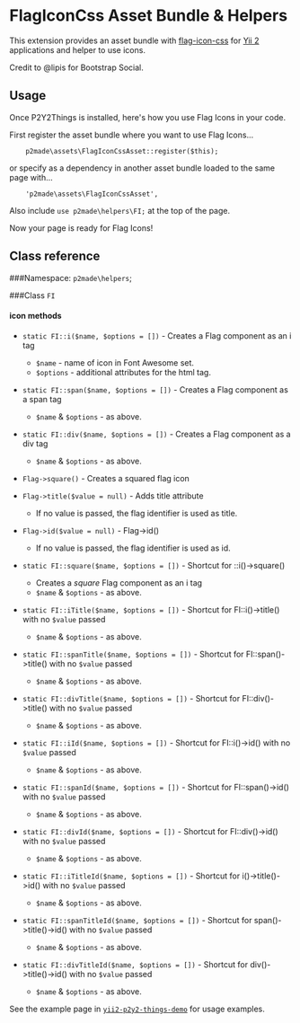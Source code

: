 FlagIconCss Asset Bundle & Helpers
==================================

This extension provides an asset bundle with [flag-icon-css](http://lipis.github.io/flag-icon-css/) for [Yii 2](http://www.yiiframework.com/) applications and helper to use icons.

Credit to @lipis for Bootstrap Social.

Usage
-----

Once P2Y2Things is installed, here's how you use Flag Icons in your code.

First register the asset bundle where you want to use Flag Icons...

```
	p2made\assets\FlagIconCssAsset::register($this);
```

or specify as a dependency in another asset bundle loaded to the same page with...

```
	'p2made\assets\FlagIconCssAsset',
```

Also include `use p2made\helpers\FI;` at the top of the page.

Now your page is ready for Flag Icons!

Class reference
---------------

###Namespace: `p2made\helpers`;

###Class `FI`

#### icon methods


* `static FI::i($name, $options = [])` - Creates a Flag component as an i tag
  * `$name` - name of icon in Font Awesome set.
  * `$options` - additional attributes for the html tag.
* `static FI::span($name, $options = [])` - Creates a Flag component as a span tag
  * `$name` & `$options` - as above.
* `static FI::div($name, $options = [])` - Creates a Flag component as a div tag
  * `$name` & `$options` - as above.

* `Flag->square()` - Creates a squared flag icon
* `Flag->title($value = null)` - Adds title attribute
  * If no value is passed, the flag identifier is used as title.
* `Flag->id($value = null)` - Flag->id()
  * If no value is passed, the flag identifier is used as id.

* `static FI::square($name, $options = [])` - Shortcut for ::i()->square()
  * Creates a _square_ Flag component as an i tag
  * `$name` & `$options` - as above.

* `static FI::iTitle($name, $options = [])` - Shortcut for FI::i()->title() with no `$value` passed
  * `$name` & `$options` - as above.
* `static FI::spanTitle($name, $options = [])` - Shortcut for FI::span()->title() with no `$value` passed
  * `$name` & `$options` - as above.
* `static FI::divTitle($name, $options = [])` - Shortcut for FI::div()->title() with no `$value` passed
  * `$name` & `$options` - as above.
* `static FI::iId($name, $options = [])` - Shortcut for FI::i()->id() with no `$value` passed
  * `$name` & `$options` - as above.
* `static FI::spanId($name, $options = [])` - Shortcut for FI::span()->id() with no `$value` passed
  * `$name` & `$options` - as above.
* `static FI::divId($name, $options = [])` - Shortcut for FI::div()->id() with no `$value` passed
  * `$name` & `$options` - as above.
* `static FI::iTitleId($name, $options = [])` - Shortcut for i()->title()->id() with no `$value` passed
  * `$name` & `$options` - as above.
* `static FI::spanTitleId($name, $options = [])` - Shortcut for span()->title()->id() with no `$value` passed
  * `$name` & `$options` - as above.
* `static FI::divTitleId($name, $options = [])` - Shortcut for div()->title()->id() with no `$value` passed
  * `$name` & `$options` - as above.


See the example page in [`yii2-p2y2-things-demo`](https://github.com/p2made/yii2-p2y2-things-demo) for usage examples.
